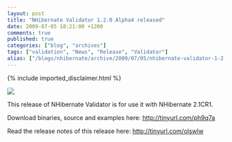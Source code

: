 ```yaml
---
layout: post
title: "NHibernate Validator 1.2.0 Alpha4 released"
date: 2009-07-05 18:21:00 +1200
comments: true
published: true
categories: ["blog", "archives"]
tags: ["validation", "News", "Release", "Validator"]
alias: ["/blogs/nhibernate/archive/2009/07/05/nhibernate-validator-1-2-0-alpha4-released.aspx"]
---
```

<!-- more -->
{% include imported_disclaimer.html %}
<p><img src="http://darioquintana.com.ar/files/NHV-logo-white-background.png" /></p>
<p>This release of NHibernate Validator is for use it with NHibernate 2.1CR1. 
</p>
<p>Download binaries, source and examples here: <a href="http://tinyurl.com/ph9q7a">http://tinyurl.com/ph9q7a</a>
</p>
<p>
Read the release notes of this release here: <a href="http://tinyurl.com/olswlw">http://tinyurl.com/olswlw</a></p>
<p>&nbsp;</p>
